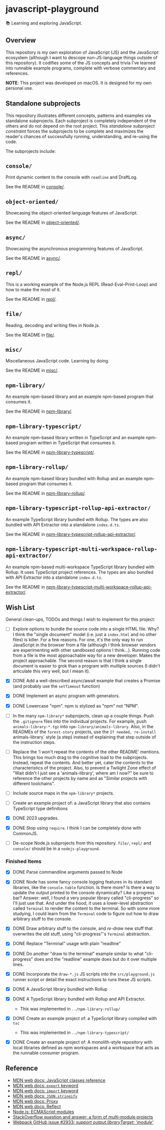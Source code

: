 # javascript-playground

📚 Learning and exploring JavaScript.


## Overview

This repository is my own exploration of JavaScript (JS) and the JavaScript ecosystem (although I want to descope non-JS-language things outside of this repository).
It codifies some of the JS concepts and trivia I've learned into runnable example programs, complete with verbose
commentary and references.

**NOTE**: This project was developed on macOS. It is designed for my own personal use.


## Standalone subprojects

This repository illustrates different concepts, patterns and examples via standalone subprojects. Each subproject is
completely independent of the others and do not depend on the root project. This _standalone subproject constraint_
forces the subprojects to be complete and maximizes the reader's chances of successfully running, understanding, and
re-using the code.

The subprojects include:


## `console/`

Print dynamic content to the console with `readline` and DraftLog.

See the README in [console/](console/). 


## `object-oriented/`

Showcasing the object-oriented language features of JavaScript.

See the README in [object-oriented/](object-oriented/). 


## `async/`

Showcasing the asynchronous programming features of JavaScript.

See the README in [async/](async/).


## `repl/`

This is a working example of the Node.js REPL (Read-Eval-Print-Loop) and how to make the most of it.

See the README in [repl/](repl/).


## `file/`

Reading, decoding and writing files in Node.js.

See the README in [file/](file/).


## `misc/`

Miscellaneous JavaScript code. Learning by doing.

See the README in [misc/](misc/).


## `npm-library/`

An example npm-based library and an example npm-based program that consumes it.

See the README in [npm-library/](npm-library/).


## `npm-library-typescript/`

An example npm-based library written in TypeScript and an example npm-based program written in TypeScript that consumes it.

See the README in [npm-library-typescript/](npm-library-typescript/).


## `npm-library-rollup/`

An example npm-based library bundled with Rollup and an example npm-based program that consumes it.

See the README in [npm-library-rollup/](npm-library-rollup/).


## `npm-library-typescript-rollup-api-extractor/`

An example TypeScript library bundled with Rollup. The types are also bundled with API Extractor into a standalone `index.d.ts`.

See the README in [npm-library-typescript-rollup-api-extractor/](npm-library-typescript-rollup-api-extractor/).


## `npm-library-typescript-multi-workspace-rollup-api-extractor/`

An example npm-based multi-workspace TypeScript library bundled with Rollup. It uses TypeScript project references. The types are also bundled with API Extractor into a standalone `index.d.ts`.

See the README in [npm-library-typescript-multi-workspace-rollup-api-extractor/](npm-library-typescript-multi-workspace-rollup-api-extractor/).


## Wish List
   
General clean-ups, TODOs and things I wish to implement for this project:

* [ ] Explore options to bundle the source code into a single HTML file. Why? I think the "single document" model (i.e. just
  a `index.html` and no other files) is killer. For a few reasons. For one, it's the only way to run JavaScript in the
  browser from a file (although I think browser vendors are experimenting with other sandboxed options I think...). Running
  code from a file is the most approachable way for a new developer. Makes the project approachable. The second reason
  is that I think a single document is easier to grok than a program with multiple sources (I didn't articulate this very
  well, but I mean it).
* [x] DONE Add a well-described async/await example that creates a Promise (and probably use the `setTimeout` function)
* [x] DONE Implement an async program with generators.
* [x] DONE Lowercase "npm". npm is stylized as "npm" not "NPM".
* [ ] In the many `npm-library*` subprojects, clean up a couple things. Push the `.gitignore` files into the individual
  projects. For example, push `animals-library-*.tgz` into `npm-library/animals-library`. Also, in the READMEs of the `forest-story`
  projects, use the `If needed, re-install `animals-library` style (a step) instead of explaining that step outside of
  the instruction steps.
* [ ] Replace the 'I won't repeat the contents of the other README' mentions. This brings too much drag to the cognitive
  load to the subprojects. Instead, repeat the contents. And better yet, cater the contents to the characteristics of the
  project. Also, to prevent a Twilight Zone effect of "Wait didn't I just see a 'animals-library', where am I now?" be sure
  to reference the other projects by name and as "Similar projects with different toolchains".
* [ ] Include source maps in the `npm-library*` projects.
* [ ] Create an example project of: a JavaScript library that also contains TypeScript type definitions
* [x] DONE 2023 upgrades.
* [x] DONE Stop using `require`. I think I can be completely done with CommonJS.
* [ ] De-scope Node.js subprojects from this repository. `file/`, `repl/` and `console/` should be in a `nodejs-playground`. 


### Finished Items

* [x] DONE Parse commandline arguments passed to Node
* [x] DONE Node has some fancy console logging features in its standard libraries, like the `console.table` function. Is there
  more? Is there a way to update the output printed to the console dynamically? Like a progress bar? Answer: well, I found
  a very popular library called "cli-progress" so I'll just use that. And under the hood, it uses a lower-level abstraction
  called `Terminal` to render the content to the terminal. So with some more studying, I could learn from the `Terminal`
  code to figure out how to draw arbitrary stuff to the console.
* [x] DONE Draw arbitrary stuff to the console, and *re-draw* new stuff that overwrites the old stuff, using "cli-progress"'s
  `Terminal` abstraction.  
* [x] DONE Replace "Terminal" usage with plain "readline"
* [x] DONE Do another "draw to the terminal" example similar to what "cli-progress" does and the "readline" example does but do it
  over multiple lines.
* [x] DONE Incorporate the `draw-*.js` JS scripts into the `src/playground.js` runner script or detail the exact instructions to runs
  these JS scripts.
* [x] DONE A JavaScript library bundled with Rollup
* [x] DONE A TypeScript library bundled with Rollup and API Extractor.
  * This was implemented in `../npm-library-rollup/`
* [x] DONE Create an example project of: a TypeScript library compiled with `tsc`
  * This was implemented in `../npm-library-typescript/`
* [x] DONE Create an example project of: A monolith-style repository with local libraries defined as npm workspaces and a workspace that acts as the runnable
  consumer program.


## Reference

* [MDN web docs: JavaScript classes reference](https://developer.mozilla.org/en-US/docs/Web/JavaScript/Reference/Classes)
* [MDN web docs: `export` keyword](https://developer.mozilla.org/en-US/docs/web/javascript/reference/statements/export)
* [MDN web docs: `import` keyword](https://developer.mozilla.org/en-US/docs/Web/JavaScript/Reference/Statements/import)
* [MDN web docs: `JSON.stringify`](https://developer.mozilla.org/en-US/docs/Web/JavaScript/Reference/Global_Objects/JSON/stringify)
* [MDN web docs: Proxy](https://developer.mozilla.org/en-US/docs/Web/JavaScript/Reference/Global_Objects/Proxy)
* [MDN web docs: Reflect](https://developer.mozilla.org/en-US/docs/Web/JavaScript/Reference/Global_Objects/Reflect)
* [Node.js: ECMAScript modules](https://nodejs.org/api/esm.html#esm_enabling)
* [StackOverflow question and answer: a form of multi-module projects](https://stackoverflow.com/a/29787493)
* [Webpack GitHub issue #2933: *support output.libraryTarget: 'module'*](https://github.com/webpack/webpack/issues/2933)
